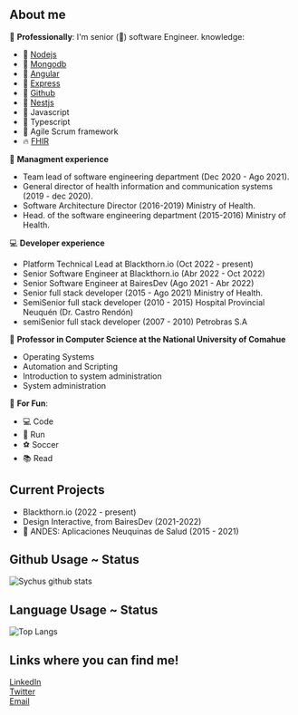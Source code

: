 ## About me

:hospital: **Professionally**: I'm senior (:tophat:) software Engineer.
knowledge:
- 🔧 [Nodejs](https://nodejs.org/en/)
- 🔧 [Mongodb](https://www.mongodb.com/)
- 🔧 [Angular](https://angular.io/)
- 🔧 [Express](https://expressjs.com/)
- 🔧 [Github](https://github.com/)
- 🔧 [Nestjs](https://nestjs.com/)
- 🔧 Javascript
- 🔧 Typescript
- 🔧 Agile Scrum framework
- :fire: [FHIR](http://fhir.org/)

:briefcase: **Managment experience**
- Team lead of software engineering department (Dec 2020 - Ago 2021).
- General director of health information and communication systems (2019 - dec 2020).
- Software Architecture Director (2016-2019) Ministry of Health.
- Head. of the software engineering department (2015-2016) Ministry of Health.

:computer: **Developer experience**
- Platform Technical Lead at Blackthorn.io (Oct 2022 - present)
- Senior Software Engineer at Blackthorn.io (Abr 2022 - Oct 2022)
- Senior Software Engineer at BairesDev (Ago 2021 - Abr 2022)
- Senior full stack developer (2015 - Ago 2021) Ministry of Health.
- SemiSenior full stack developer (2010 - 2015) Hospital Provincial Neuquén (Dr. Castro Rendón)
- semiSenior full stack developer (2007 - 2010) Petrobras S.A

:school: **Professor in Computer Science at the National University of Comahue**
- Operating Systems
- Automation and Scripting
- Introduction to system administration
- System administration

🎉 **For Fun**:
- 💻 Code
- :running: Run
- :soccer: Soccer
- :books: Read

## Current Projects

- Blackthorn.io (2022 - present)
- Design Interactive, from BairesDev (2021-2022)
- 🗻 ANDES: Aplicaciones Neuquinas de Salud (2015 - 2021)

## Github Usage ~ Status 
![Sychus github stats](https://github-readme-stats.vercel.app/api?username=sychus&show_icons=true&hide_border=true&theme=dark&private=true)   

## Language Usage ~ Status
![Top Langs](https://github-readme-stats.vercel.app/api/top-langs/?username=sychus&layout=compact&theme=dark&show_icons=true&hide_border=true&private=true)

## Links where you can find me! 
[LinkedIn](https://www.linkedin.com/in/hhfernandez/)  
[Twitter](https://twitter.com/sychus)  
[Email](mailto:sychusdev@gmail.com)
